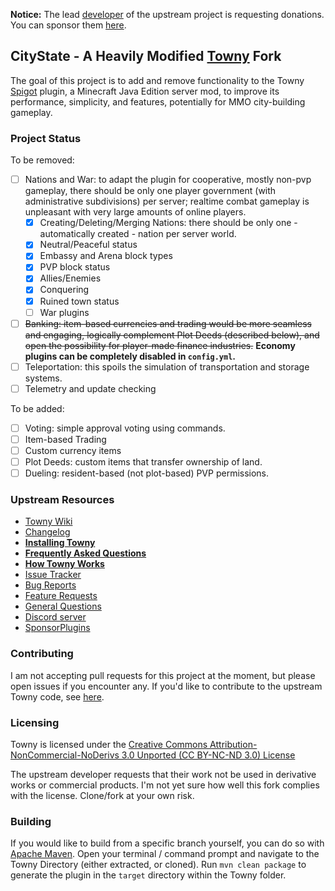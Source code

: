 **Notice:** The lead [developer](https://github.com/LlmDl) of the upstream project is requesting donations. You can sponsor them [here](https://github.com/sponsors/LlmDl).

## CityState - A Heavily Modified [Towny](https://townyadvanced.github.io) Fork

The goal of this project is to add and remove functionality to the Towny [Spigot](https://www.spigotmc.org) plugin, a Minecraft Java Edition server mod, to improve its performance, simplicity, and features, potentially for MMO city-building gameplay.

### Project Status

To be removed:
- [ ] Nations and War: to adapt the plugin for cooperative, mostly non-pvp gameplay, there should be only one player government (with administrative subdivisions) per server; realtime combat gameplay is unpleasant with very large amounts of online players.
    - [x] Creating/Deleting/Merging Nations: there should be only one - automatically created - nation per server world.
    - [x] Neutral/Peaceful status
    - [x] Embassy and Arena block types
    - [x] PVP block status
    - [x] Allies/Enemies
    - [x] Conquering
    - [x] Ruined town status
    - [ ] War plugins
- [ ] ~~Banking: item-based currencies and trading would be more seamless and engaging, logically complement Plot Deeds (described below), and open the possibility for player-made finance industries.~~ **Economy plugins can be completely disabled in `config.yml`.**
- [ ] Teleportation: this spoils the simulation of transportation and storage systems.
- [ ] Telemetry and update checking

To be added:
- [ ] Voting: simple approval voting using commands.
- [ ] Item-based Trading
- [ ] Custom currency items
- [ ] Plot Deeds: custom items that transfer ownership of land.
- [ ] Dueling: resident-based (not plot-based) PVP permissions.

### Upstream Resources
- [Towny Wiki](https://github.com/TownyAdvanced/Towny/wiki)
- [Changelog](https://github.com/TownyAdvanced/Towny/blob/master/Towny/src/main/resources/ChangeLog.txt)
- **[Installing Towny](https://github.com/TownyAdvanced/Towny/wiki/Installation)**
- **[Frequently Asked Questions](https://github.com/TownyAdvanced/Towny/wiki/Frequently-Asked-Questions)**
- **[How Towny Works](https://github.com/TownyAdvanced/Towny/wiki/How-Towny-Works)**
- [Issue Tracker](https://github.com/TownyAdvanced/Towny/issues)
- [Bug Reports](https://github.com/TownyAdvanced/Towny/issues/new?assignees=&labels=&template=bug_report.md&title=)
- [Feature Requests](https://github.com/TownyAdvanced/Towny/issues/new?assignees=&labels=&template=feature_request.md&title=Suggestion%3A+)
- [General Questions](https://github.com/TownyAdvanced/Towny/discussions/new?category=Q-A)
- [Discord server](https://discord.gg/gnpVs5m)
- [SponsorPlugins](https://github.com/LlmDl/SponsorPlugins#readme)


### Contributing
I am not accepting pull requests for this project at the moment, but please open issues if you encounter any. If you'd like to contribute to the upstream Towny code, see [here](https://github.com/LlmDl/Towny/blob/master/.github/CONTRIBUTING.MD).


### Licensing
Towny is licensed under the [Creative Commons Attribution-NonCommercial-NoDerivs 3.0 Unported (CC BY-NC-ND 3.0) License ](https://creativecommons.org/licenses/by-nc-nd/3.0/)

The upstream developer requests that their work not be used in derivative works or commercial products. I'm not yet sure how well this fork complies with the license. Clone/fork at your own risk.

### Building
If you would like to build from a specific branch yourself, you can do so with [Apache Maven](https://maven.apache.org/). Open your terminal / command prompt and navigate to the Towny Directory (either extracted, or cloned). Run `mvn clean package` to generate the plugin in the `target` directory within the Towny folder. 

